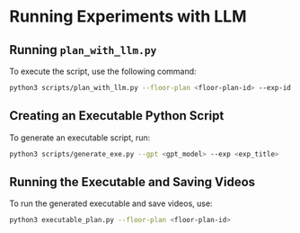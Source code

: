 # Running Experiments with LLM

## Running `plan_with_llm.py`
To execute the script, use the following command:

```bash
python3 scripts/plan_with_llm.py --floor-plan <floor-plan-id> --exp-id <exp-id> --exp-instruction "exp-instruction"
```

## Creating an Executable Python Script
To generate an executable script, run:

```bash
python3 scripts/generate_exe.py --gpt <gpt_model> --exp <exp_title>
```

## Running the Executable and Saving Videos
To run the generated executable and save videos, use:

```bash
python3 executable_plan.py --floor-plan <floor-plan-id>
```
